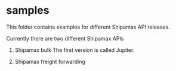 # samples

This folder contains examples for different Shipamax API releases. 

Currently there are two different Shipamax APIs
1) Shipamax bulk
The first version is called Jupiter.

2) Shipamax freight forwarding
